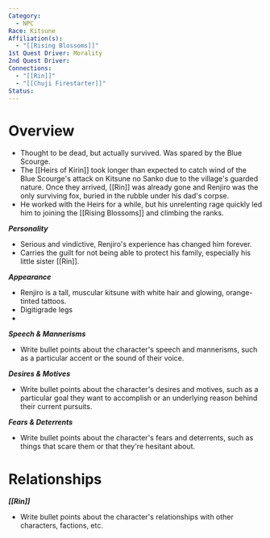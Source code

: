 ```yaml
---
Category:
  - NPC
Race: Kitsune
Affiliation(s):
  - "[[Rising Blossoms]]"
1st Quest Driver: Morality
2nd Quest Driver: 
Connections:
  - "[[Rin]]"
  - "[[Chuji Firestarter]]"
Status:
---
```


# Overview
- Thought to be dead, but actually survived. Was spared by the Blue Scourge.
- The [[Heirs of Kirin]] took longer than expected to catch wind of the Blue Scourge's attack on Kitsune no Sanko due to the village's guarded nature. Once they arrived, [[Rin]] was already gone and Renjiro was the only surviving fox, buried in the rubble under his dad's corpse.
- He worked with the Heirs for a while, but his unrelenting rage quickly led him to joining the [[Rising Blossoms]] and climbing the ranks.

***Personality*** 
- Serious and vindictive, Renjiro's experience has changed him forever.
- Carries the guilt for not being able to protect his family, especially his little sister [[Rin]].

***Appearance***
- Renjiro is a tall, muscular kitsune with white hair and glowing, orange-tinted tattoos.
- Digitigrade legs
- 

***Speech & Mannerisms***
- Write bullet points about the character's speech and mannerisms, such as a particular accent or the sound of their voice.

***Desires & Motives***
- Write bullet points about the character's desires and motives, such as a particular goal they want to accomplish or an underlying reason behind their current pursuits.

***Fears & Deterrents***
- Write bullet points about the character's fears and deterrents, such as things that scare them or that they're hesitant about.

# Relationships

***[[Rin]]***
- Write bullet points about the character's relationships with other characters, factions, etc.